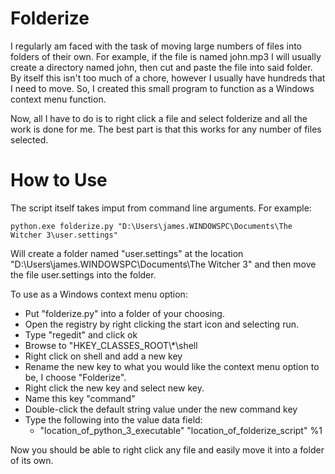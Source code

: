 # Folderize
I regularly am faced with the task of moving large numbers of files into folders of their own.  For example, if the file is named john.mp3 I will usually create a directory named john, then cut and paste the file into said folder.  By itself this isn't too much of a chore, however I usually have hundreds that I need to move.  So, I created this small program to function as a Windows context menu function.

Now, all I have to do is to right click a file and select folderize and all the work is done for me.  The best part is that this works for any number of files selected.

# How to Use
The script itself takes imput from command line arguments.  For example:

`python.exe folderize.py "D:\Users\james.WINDOWSPC\Documents\The Witcher 3\user.settings"`

Will create a folder named "user.settings" at the location "D:\Users\james.WINDOWSPC\Documents\The Witcher 3\" and then move the file user.settings into the folder.

To use as a Windows context menu option: 

* Put "folderize.py" into a folder of your choosing.
* Open the registry by right clicking the start icon and selecting run.
* Type "regedit" and click ok
* Browse to "HKEY_CLASSES_ROOT\\*\shell
* Right click on shell and add a new key
* Rename the new key to what you would like the context menu option to be, I choose "Folderize".
* Right click the new key and select new key.
* Name this key "command"
* Double-click the default string value under the new command key
* Type the following into the value data field:
  * "location_of_python_3_executable" "location_of_folderize_script" %1
 
 Now you should be able to right click any file and easily move it into a folder of its own.
